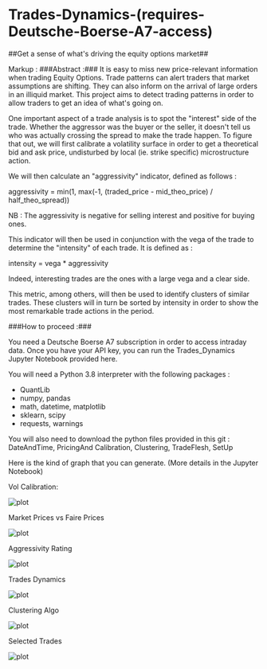 # Trades-Dynamics-(requires-Deutsche-Boerse-A7-access)
##Get a sense of what's driving the equity options market##

Markup : ###Abstract :###
It is easy to miss new price-relevant information when trading Equity Options.
Trade patterns can alert traders that market assumptions are shifting.
They can also inform on the arrival of large orders in an illiquid market.
This project aims to detect trading patterns in order to allow traders to get an idea of what's going on.

One important aspect of a trade analysis is to spot the "interest" side of the trade. Whether the aggressor was the buyer or the seller, it doesn't tell us who was actually crossing the spread to make the trade happen. 
To figure that out, we will first calibrate a volatility surface in order to get a theoretical bid and ask price, undisturbed by local (ie. strike specific) microstructure action. 

We will then calculate an "aggressivity" indicator, defined as follows :

aggressivity = min(1, max(-1, (traded_price - mid_theo_price) / half_theo_spread))

NB : The aggressivity is negative for selling interest and positive for buying ones.

This indicator will then be used in conjunction with the vega of the trade to determine the "intensity" of each trade.
It is defined as :

intensity = vega * aggressivity

Indeed, interesting trades are the ones with a large vega and a clear side.

This metric, among others, will then be used to identify clusters of similar trades. These clusters will in turn be sorted by intensity in order to show the most remarkable trade actions in the period.




###How to proceed :###

You need a Deutsche Boerse A7 subscription in order to access intraday data.
Once you have your API key, you can run the Trades_Dynamics Jupyter Notebook provided here.

You will need a Python 3.8 interpreter with the following packages :
- QuantLib
- numpy, pandas
- math, datetime, matplotlib
- sklearn, scipy
- requests, warnings

You will also need to download the python files provided in this git :
DateAndTime, PricingAnd Calibration, Clustering, TradeFlesh, SetUp


Here is the kind of graph that you can generate. (More details in the Jupyter Notebook)


Vol Calibration:

![plot](./images/Vol_Calibration.png)


Market Prices vs Faire Prices

![plot](./images/Fair_Prices.png)


Aggressivity Rating

![plot](./images/Aggressivity_Rating.png)


Trades Dynamics

![plot](./images/Trades_Dynamics.png)


Clustering Algo

![plot](./images/Clustering_Algo.png)


Selected Trades

![plot](./images/Selected_Trades.png)
